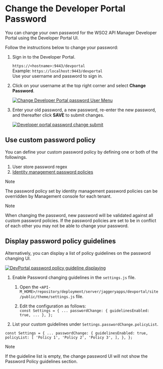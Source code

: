 
# Change the Developer Portal Password  
  
  You can change your own password for the WSO2 API Manager Developer Portal using the Developer Portal UI.    
  
Follow the instructions below to change your password:   
  
1. Sign in to the Developer Portal.      
  
     `https://<hostname>:9443/devportal`   
  Example: `https://localhost:9443/devportal`   
  Use your username and password to sign in.      
  
2. Click  on your username at the top right corner and select  **Change Password**.    
  
     [![Change Developer Portal password User Menu]({{base_path}}/assets/img/learn/change-devportal-password-user-menu-click.png)]({{base_path}}/assets/img/learn/change-devportal-password-user-menu-click.png)      
  
3. Enter your old password, a new password, re-enter the new password, and thereafter click **SAVE** to submit changes.  
  
     [![Developer portal password change submit]({{base_path}}/assets/img/learn/change-devportal-password-submiting.png)]({{base_path}}/assets/img/learn/change-devportal-password-submiting.png)  
  
## Use custom password policy
You can define your custom password policy by defining one or both of the followings. 
1. User store password regex
2. [Identity management  password policies](https://apim.docs.wso2.com/en/latest/install-and-setup/setup/security/identity-management-for-the-api-dev-portal/#password-policies)

<html>    
   <div class="admonition note">    
   <p class="admonition-title">Note</p>    
   <p>The password policy set by identity management password policies can be overridden by Management console for each tenant.
</p>    
   </div>    
   </html>

<html>    
   <div class="admonition note">    
   <p class="admonition-title">Note</p>    
   <p>When changing the password, new password will be validated against all custom password policies. If the password policies are set to be in conflict of each other you may not be able to change your password.
</p>    
   </div>    
   </html>


## Display password policy guidelines
  
Alternatively, you can display a list of policy guidelines on the password changing UI.  
  
[![DevPortal password policy guideline displaying]({{base_path}}/assets/img/learn/change-devportal-password-policy-guideline-display.png)]({{base_path}}/assets/img/learn/change-devportal-password-policy-guideline-display.png)  
  
1. Enable Password changing guidelines in the `settings.js` file.  
   1. Open the `<API-M_HOME>/repository/deployment/server/jaggeryapps/devportal/site/public/theme/settings.js` file.  
     
   2. Edit the configuration as follows:  
      ``
 const Settings = { ... passwordChange: { guidelinesEnabled: true, ... }, }; 
      ``  
2. List your custom guidelines under `Settings.passwordChange.policyList`.  
  
 ``
 const Settings = { ... passwordChange: { guidelinesEnabled: true, policyList: [ 'Policy 1', 'Policy 2', 'Policy 3', ], }, }; 
 ``
 
  <html>    
   <div class="admonition note">    
   <p class="admonition-title">Note</p>    
   <p>If the guideline list is empty, the change password UI will not show the Password Policy guidelines section.</p>    
   </div>    
   </html>